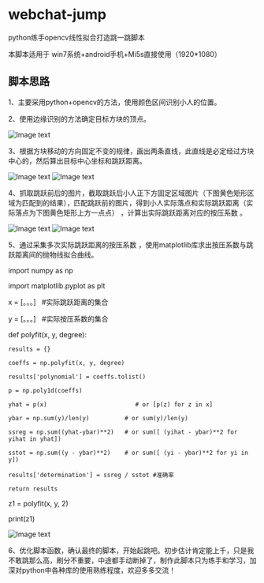 # webchat-jump
python练手opencv线性拟合打造跳一跳脚本

本脚本适用于 win7系统+android手机+Mi5s直接使用（1920*1080）

脚本思路
-
1、主要采用python+opencv的方法，使用颜色区间识别小人的位置。

2、使用边缘识别的方法确定目标方块的顶点。

![Image text](https://raw.github.com/lpng2002/webchat-jump/master/tyt/img88f.png)

3、根据方块移动的方向固定不变的规律，画出两条直线，此直线是必定经过方块中心的，然后算出目标中心坐标和跳跃距离。

![Image text](https://raw.github.com/lpng2002/webchat-jump/master/tyt/imga.png)
![Image text](https://raw.github.com/lpng2002/webchat-jump/master/tyt/imgb.png)

4、抓取跳跃前后的图片，截取跳跃后小人正下方固定区域图片（下图黄色矩形区域为匹配到的结果），匹配跳跃前的图片，得到小人实际落点和实际跳跃距离（实际落点为下图黄色矩形上方一点点） ，计算出实际跳跃距离对应的按压系数 。

![Image text](https://raw.github.com/lpng2002/webchat-jump/master/tyt/img88e.png)
![Image text](https://raw.github.com/lpng2002/webchat-jump/master/tyt/img89e.png)

5、通过采集多次实际跳跃距离的按压系数 ，使用matplotlib库求出按压系数与跳跃距离间的抛物线拟合曲线。

import numpy as np

import matplotlib.pyplot as plt

x = [。。。]   #实际跳跃距离的集合

y = [。。。]   #实际按压系数的集合

def polyfit(x, y, degree):

    results = {}
    
    coeffs = np.polyfit(x, y, degree)
    
    results['polynomial'] = coeffs.tolist()
    
    p = np.poly1d(coeffs)
    
    yhat = p(x)                         # or [p(z) for z in x]
    
    ybar = np.sum(y)/len(y)          # or sum(y)/len(y)
    
    ssreg = np.sum((yhat-ybar)**2)   # or sum([ (yihat - ybar)**2 for yihat in yhat])
    
    sstot = np.sum((y - ybar)**2)    # or sum([ (yi - ybar)**2 for yi in y])
    
    results['determination'] = ssreg / sstot #准确率
    
    return results
    
z1 = polyfit(x, y, 2)

print(z1)

![Image text](https://raw.github.com/lpng2002/webchat-jump/master/tyt/F1.png)

6、优化脚本函数，确认最终的脚本，开始起跳吧。初步估计肯定能上千，只是我不敢跳那么高，刷分不重要，中途都手动断掉了，制作此脚本只为练手和学习，加深对python中各种库的使用熟练程度，欢迎多多交流！

